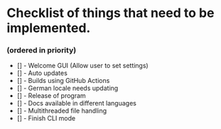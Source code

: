 # Checklist of things that need to be implemented.
### (ordered in priority)

- [] - Welcome GUI (Allow user to set settings)
- [] - Auto updates
- [] - Builds using GitHub Actions
- [] - German locale needs updating
- [] - Release of program
- [] - Docs available in different languages
- [] - Multithreaded file handling
- [] - Finish CLI mode